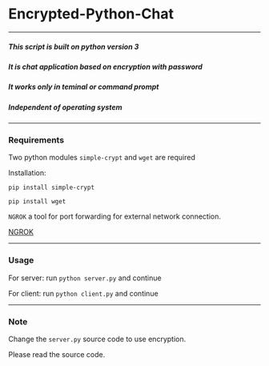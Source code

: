 # Encrypted-Python-Chat
---
##### This script is built on python version 3
##### It is chat application based on encryption with password
##### It works only in teminal or command prompt
##### Independent of operating system
---
### Requirements
Two python modules `simple-crypt` and `wget` are required

Installation:

  `pip install simple-crypt`
  
  `pip install wget`
  
`NGROK` a tool for port forwarding for external network connection.

[NGROK](https://ngrok.com)

---
### Usage

For server: run `python server.py` and continue

For client: run `python client.py` and continue

---
### Note
Change the `server.py` source code to use encryption.

Please read the source code.
